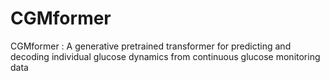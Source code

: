 # CGMformer
CGMformer : A generative pretrained transformer for predicting and decoding individual glucose dynamics from continuous glucose monitoring data 
